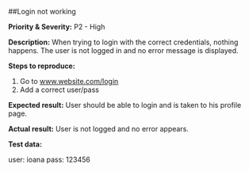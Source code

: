 ##Login not working

**Priority & Severity:**
P2 - High

**Description:**
When trying to login with the correct credentials, nothing happens.
The user is not logged in and no error message is displayed.

**Steps to reproduce:** 

1. Go to www.website.com/login
2. Add a correct user/pass
   
**Expected result:**
User should be able to login and is taken  to his profile page.

**Actual result:** 
User is not logged and no error appears.

**Test data:** 

user: ioana
pass: 123456